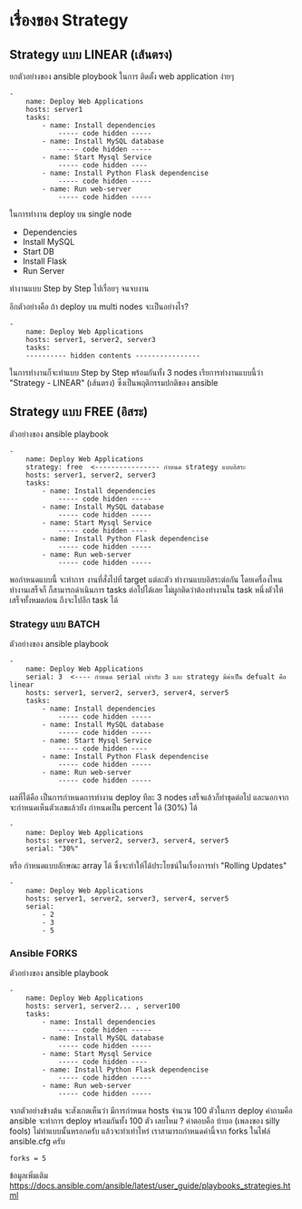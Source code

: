 # เรื่องของ Strategy 
## Strategy แบบ LINEAR (เส้นตรง)
ยกตัวอย่างของ ansible ploybook ในการ ติดตั้ง web application ง่ายๆ
```
-
    name: Deploy Web Applications
    hosts: server1
    tasks:
        - name: Install dependencies
            ----- code hidden -----
        - name: Install MySQL database
            ----- code hidden -----
        - name: Start Mysql Service
            ----- code hidden ----
        - name: Install Python Flask dependencise
            ----- code hidden -----
        - name: Run web-server
            ----- code hidden -----
```
ในการทำงาน deploy บน single node
- Dependencies
- Install MySQL
- Start DB
- Install Flask
- Run Server

ทำงานแบบ Step by Step ไปเรื่อยๆ จนจบงาน

อีกตัวอย่างคือ ถ้า deploy บน multi nodes จะเป็นอย่างไร?
```
-
    name: Deploy Web Applications
    hosts: server1, server2, server3
    tasks:
    ---------- hidden contents ----------------
```
ในการทำงานก็จะทำแบบ Step by Step พร้อมกันทั้ง 3 nodes  เรียการทำงานแบบนี้ว่า "Strategy - LINEAR" (เส้นตรง) ซึ่งเป็นพฤติกรรมปกติของ ansible

## Strategy แบบ FREE (อิสระ)

ตัวอย่างของ ansible playbook
```
-
    name: Deploy Web Applications
    strategy: free  <---------------- กำหนด strategy แบบอิสระ
    hosts: server1, server2, server3
    tasks:
        - name: Install dependencies
            ----- code hidden -----
        - name: Install MySQL database
            ----- code hidden -----
        - name: Start Mysql Service
            ----- code hidden ----
        - name: Install Python Flask dependencise
            ----- code hidden -----
        - name: Run web-server
            ----- code hidden -----
```
พอกำหนดแบบนี้ จะทำการ งานที่สั่งไปที่ target แต่ละตัว ทำงานแบบอิสระต่อกัน โดยเครื่องไหนทำงานเสร็จก็ ก็สามารถดำเนินการ tasks ต่อไปได้เลย ไม่ผูกติดว่าต้องทำงานใน task หนึ่งตัวให้เสร็จทั้งหมดก่อน ถึงจะไปอีก task ได้

### Strategy แบบ BATCH 
ตัวอย่างของ ansible playbook
```
-
    name: Deploy Web Applications
    serial: 3  <---- กำหนด serial เท่ากับ 3 และ strategy มีค่าเป็น defualt คือ linear
    hosts: server1, server2, server3, server4, server5
    tasks:
        - name: Install dependencies
            ----- code hidden -----
        - name: Install MySQL database
            ----- code hidden -----
        - name: Start Mysql Service
            ----- code hidden ----
        - name: Install Python Flask dependencise
            ----- code hidden -----
        - name: Run web-server
            ----- code hidden -----
```
ผลที่ได้คือ เป็นการกำหนดการทำงาน deploy ทีละ 3 nodes เสร็จแล้วก็ทำชุดต่อไป และนอกจากจะกำหนดเห็นตัวเลขแล้วยัง กำหนดเป็น percent ได้ (30%) ได้
```
-
    name: Deploy Web Applications
    hosts: server1, server2, server3, server4, server5
    serial: "30%"
```
หรือ กำหนดแบบลักษณะ array ได้ ซึ่งจะทำให้ได้ประโยชน์ในเรื่องการทำ "Rolling Updates" 
```
-
    name: Deploy Web Applications
    hosts: server1, server2, server3, server4, server5
    serial: 
        - 2
        - 3
        - 5
```

### Ansible FORKS
ตัวอย่างของ ansible playbook
```
-
    name: Deploy Web Applications
    hosts: server1, server2... , server100
    tasks:
        - name: Install dependencies
            ----- code hidden -----
        - name: Install MySQL database
            ----- code hidden -----
        - name: Start Mysql Service
            ----- code hidden ----
        - name: Install Python Flask dependencise
            ----- code hidden -----
        - name: Run web-server
            ----- code hidden -----
```
จากตัวอย่างข้างต้น จะสังเกตเห็นว่า มีการกำหนด hosts จำนวน 100 ตัวในการ deploy คำถามคือ ansible จะทำการ deploy พร้อมกันทั้ง 100 ตัว เลยไหม ? คำตอบคือ บ้าบอ (เพลงของ silly fools) ไม่ทำแบบนั้นหรอกครับ แล้วจะทำเท่าไหร่ เราสามารถกำหนดค่านี้จาก forks ในไฟล์ ansible.cfg ครับ
```
forks = 5
```

ข้อมูลเพิ่มเติม
https://docs.ansible.com/ansible/latest/user_guide/playbooks_strategies.html

